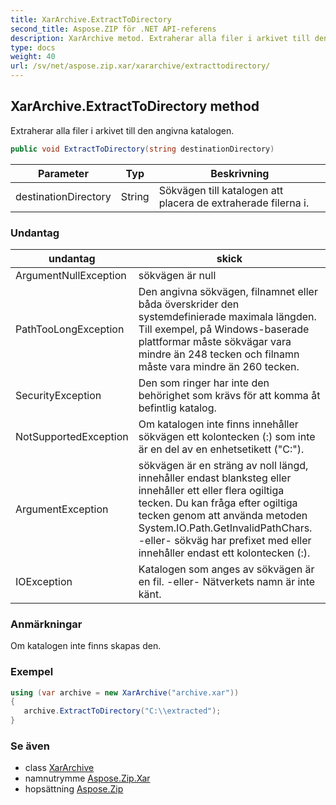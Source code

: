 ```yaml
---
title: XarArchive.ExtractToDirectory
second_title: Aspose.ZIP för .NET API-referens
description: XarArchive metod. Extraherar alla filer i arkivet till den angivna katalogen.
type: docs
weight: 40
url: /sv/net/aspose.zip.xar/xararchive/extracttodirectory/
---
```

## XarArchive.ExtractToDirectory method

Extraherar alla filer i arkivet till den angivna katalogen.

```csharp
public void ExtractToDirectory(string destinationDirectory)
```

| Parameter | Typ | Beskrivning |
| --- | --- | --- |
| destinationDirectory | String | Sökvägen till katalogen att placera de extraherade filerna i. |

### Undantag

| undantag | skick |
| --- | --- |
| ArgumentNullException | sökvägen är null |
| PathTooLongException | Den angivna sökvägen, filnamnet eller båda överskrider den systemdefinierade maximala längden. Till exempel, på Windows-baserade plattformar måste sökvägar vara mindre än 248 tecken och filnamn måste vara mindre än 260 tecken. |
| SecurityException | Den som ringer har inte den behörighet som krävs för att komma åt befintlig katalog. |
| NotSupportedException | Om katalogen inte finns innehåller sökvägen ett kolontecken (:) som inte är en del av en enhetsetikett ("C:\"). |
| ArgumentException | sökvägen är en sträng av noll längd, innehåller endast blanksteg eller innehåller ett eller flera ogiltiga tecken. Du kan fråga efter ogiltiga tecken genom att använda metoden System.IO.Path.GetInvalidPathChars. -eller- sökväg har prefixet med eller innehåller endast ett kolontecken (:). |
| IOException | Katalogen som anges av sökvägen är en fil. -eller- Nätverkets namn är inte känt. |

### Anmärkningar

Om katalogen inte finns skapas den.

### Exempel

```csharp
using (var archive = new XarArchive("archive.xar")) 
{
   archive.ExtractToDirectory("C:\\extracted");
}
```

### Se även

* class [XarArchive](../)
* namnutrymme [Aspose.Zip.Xar](../../xararchive/)
* hopsättning [Aspose.Zip](../../../)


